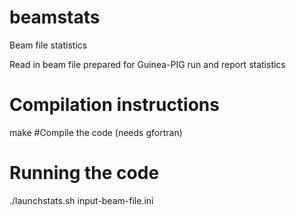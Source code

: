 # beamstats
Beam file statistics

Read in beam file prepared for Guinea-PIG run and 
report statistics

# Compilation instructions
make   #Compile the code (needs gfortran)

# Running the code
./launchstats.sh input-beam-file.ini
